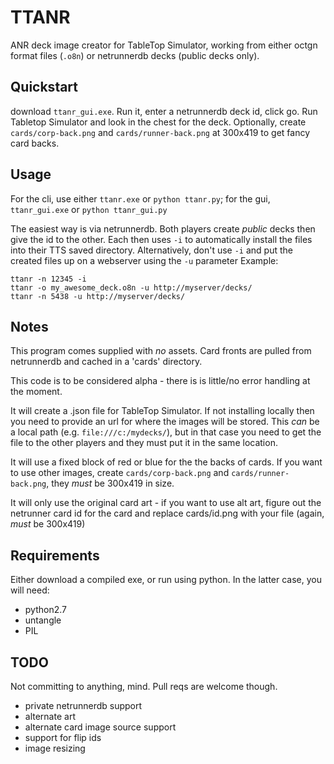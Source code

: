 # TTANR
ANR deck image creator for TableTop Simulator, working from either octgn format files (`.o8n`) or netrunnerdb decks (public decks only).

## Quickstart

download `ttanr_gui.exe`. Run it, enter a netrunnerdb deck id, click go. Run Tabletop Simulator and look in the chest for the deck. Optionally, create `cards/corp-back.png` and `cards/runner-back.png` at 300x419 to get fancy card backs.

## Usage

For the cli, use either `ttanr.exe` or `python ttanr.py`; for the gui, `ttanr_gui.exe` or `python ttanr_gui.py`

The easiest way is via netrunnerdb. Both players create *public* decks then give the id to the other. Each then uses `-i` to automatically install the files into their TTS saved directory.
Alternatively, don't use `-i` and put the created files up on a webserver using the `-u` parameter
Example:
````
ttanr -n 12345 -i
ttanr -o my_awesome_deck.o8n -u http://myserver/decks/
ttanr -n 5438 -u http://myserver/decks/
````

## Notes

This program comes supplied with *no* assets. Card fronts are pulled from netrunnerdb and cached in a 'cards' directory.

This code is to be considered alpha - there is is little/no error handling at the moment.

It will create a .json file for TableTop Simulator. If not installing locally then you need to provide an url for where the images will be stored. This *can* be a local path (e.g. `file:///c:/mydecks/`), but in that case you need to get the file to the other players and they must put it in the same location. 

It will use a fixed block of red or blue for the the backs of cards. If you want to use other images, create `cards/corp-back.png` and `cards/runner-back.png`, they *must* be 300x419 in size.

It will only use the original card art - if you want to use alt art, figure out the netrunner card id for the card and replace cards/id.png with your file (again, *must* be 300x419)

## Requirements
Either download a compiled exe, or run using python. In the latter case, you will need:
- python2.7
- untangle
- PIL



## TODO
Not committing to anything, mind. Pull reqs are welcome though.
- private netrunnerdb support
- alternate art
- alternate card image source support
- support for flip ids
- image resizing
